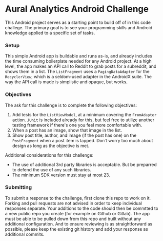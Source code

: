 # Aural Analytics Android Challenge

This Android project serves as a starting point to build off of in this code challege. The primary goal is to see your programming skills and Android knowledge applied to a specific set of tasks.

### Setup

This simple Android app is buildable and runs as-is, and already includes the time consuming boilerplate needed for any Android project. At a high level, the app makes an API call to Reddit to grab posts for a subreddit, and shows them in a list. The `ListFragment` uses a `PagingDataAdapter` for the `RecyclerView`, which is a seldom-used adapter in the AndroidX suite. The way the API call is made is simplistic and opaque, but works.

### Objectives

The ask for this challenge is to complete the following objectives:

1. Add tests for the `ListViewModel`, at a minimum covering the `FromAdapter` action. `JUnit` is included already for this, but feel free to utilize another testing framework if there's one you feel more comfortable with.
1. When a post has an image, show that image in the list.
1. Show post title, author, and image (if the post has one) on the `PostFragment` when a post item is tapped. Don’t worry too much about design as long as the objective is met.

Additional considerations for this challenge:
- The use of additional 3rd party libraries is acceptable. But be preparred to defend the use of any such libraries.
- The minimum SDK version must stay at most 23.

### Submitting

To submit a response to the challenge, first clone this repo to work on it. Forking and pull requests are not advised in order to keep individual responses separate. Your additions to the code should then be commtted to a new public repo you create (for example on Github or Gitlab). The app must be able to be pulled down from this repo and built without any additional configuration. And to ensure reviewing is as straightforward as possible, please keep the existing git history and add your response as additional commits.
